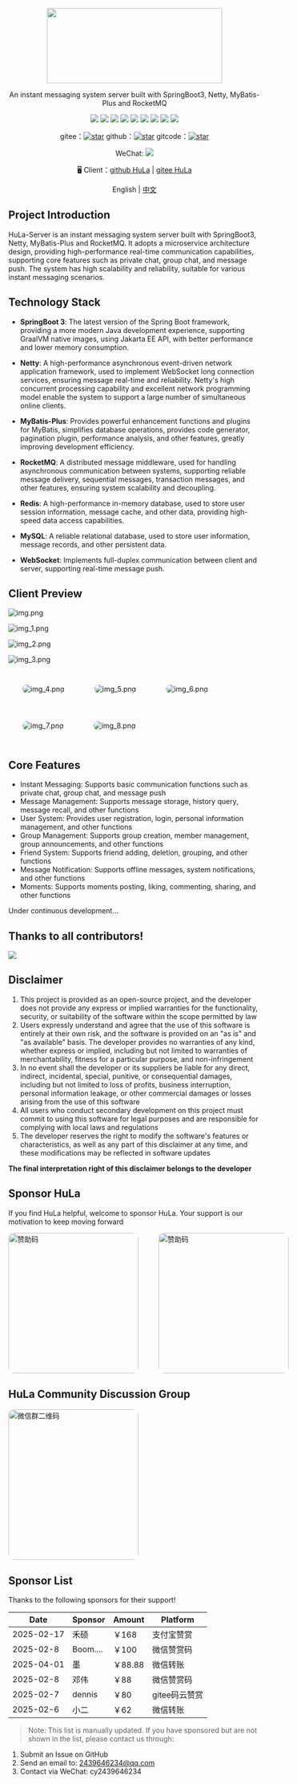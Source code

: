 <p align="center">
  <img width="350px" height="150px" src="preview/hula.png" />
</p>

<p align="center">An instant messaging system server built with SpringBoot3, Netty, MyBatis-Plus and RocketMQ</p>

<div align="center">
  <img src="https://img.shields.io/badge/spring-boot3-brightgreen?logo=springboot
">
  <img src="https://img.shields.io/badge/Netty-343434?logo=netty&logoColor=white">
  <img src="https://img.shields.io/badge/MyBatis--Plus-00A1E9?logo=mybatis&logoColor=white">
  <img src="https://img.shields.io/badge/RocketMQ-D77310?logo=apacherocketmq&logoColor=white">
  <img src="https://img.shields.io/badge/Redis-DC382D?logo=redis&logoColor=white">
  <img src="https://img.shields.io/badge/MySQL-4479A1?logo=mysql&logoColor=white">
  <img src="https://img.shields.io/badge/WebSocket-010101?logo=websocket&logoColor=white">
  <img src="https://img.shields.io/badge/Java21-FF0000?logo=openjdk&logoColor=white">
  <img src="https://img.shields.io/badge/Maven-C71A36?logo=apachemaven&logoColor=white">
</div>

<p align="center">
  gitee：<a href="https://gitee.com/HulaSpark/HuLa-Server/stargazers"><img src="https://gitee.com/HulaSpark/HuLa-Server/badge/star.svg?theme=gvp" alt="star"></a>
  github：<a href="https://github.com/HulaSpark/HuLa-Server/stargazers"><img src="https://img.shields.io/github/stars/HulaSpark/HuLa-Server" alt="star"></a>
  gitcode：<a href="https://gitcode.com/HuLaSpark/HuLa-Server"><img src="https://gitcode.com/HuLaSpark/HuLa-Server/star/badge.svg" alt="star"></a>
</p>
<p align="center">
  WeChat: <img src="https://img.shields.io/badge/cy2439646234-07C160?logo=wechat&logoColor=fff">
</p>

<p align="center">
  🖥️ Client：<a href="https://github.com/HulaSpark/HuLa">github HuLa</a> | <a href="https://gitee.com/HulaSpark/HuLa">gitee HuLa</a>
</p>

<p align="center">English | <a href="README.md">中文</a></p>

## Project Introduction

HuLa-Server is an instant messaging system server built with SpringBoot3, Netty, MyBatis-Plus and RocketMQ. It adopts a microservice architecture design, providing high-performance real-time communication capabilities, supporting core features such as private chat, group chat, and message push. The system has high scalability and reliability, suitable for various instant messaging scenarios.

## Technology Stack

- **SpringBoot 3**: The latest version of the Spring Boot framework, providing a more modern Java development experience, supporting GraalVM native images, using Jakarta EE API, with better performance and lower memory consumption.

- **Netty**: A high-performance asynchronous event-driven network application framework, used to implement WebSocket long connection services, ensuring message real-time and reliability. Netty's high concurrent processing capability and excellent network programming model enable the system to support a large number of simultaneous online clients.

- **MyBatis-Plus**: Provides powerful enhancement functions and plugins for MyBatis, simplifies database operations, provides code generator, pagination plugin, performance analysis, and other features, greatly improving development efficiency.

- **RocketMQ**: A distributed message middleware, used for handling asynchronous communication between systems, supporting reliable message delivery, sequential messages, transaction messages, and other features, ensuring system scalability and decoupling.

- **Redis**: A high-performance in-memory database, used to store user session information, message cache, and other data, providing high-speed data access capabilities.

- **MySQL**: A reliable relational database, used to store user information, message records, and other persistent data.

- **WebSocket**: Implements full-duplex communication between client and server, supporting real-time message push.

## Client Preview

![img.png](preview/img.png)

![img_1.png](preview/img_1.png)

![img_2.png](preview/img_2.png)

![img_3.png](preview/img_3.png)

<div style="padding: 28px; display: inline-block;">
  <img src="preview/img_4.png" alt="img_4.png" style="border-radius: 8px; display: block;"  />
</div>

<div style="padding: 28px; display: inline-block;">
  <img src="preview/img_5.png" alt="img_5.png" style="border-radius: 8px; display: block;"  />
</div>

<div style="padding: 28px; display: inline-block;">
  <img src="preview/img_6.png" alt="img_6.png" style="border-radius: 8px; display: block;"  />
</div>

<div style="padding: 28px; display: inline-block;">
  <img src="preview/img_7.png" alt="img_7.png" style="border-radius: 8px; display: block;"  />
</div>

<div style="padding: 28px; display: inline-block;">
  <img src="preview/img_8.png" alt="img_8.png" style="border-radius: 8px; display: block;"  />
</div>

## Core Features

- Instant Messaging: Supports basic communication functions such as private chat, group chat, and message push
- Message Management: Supports message storage, history query, message recall, and other functions
- User System: Provides user registration, login, personal information management, and other functions
- Group Management: Supports group creation, member management, group announcements, and other functions
- Friend System: Supports friend adding, deletion, grouping, and other functions
- Message Notification: Supports offline messages, system notifications, and other functions
- Moments: Supports moments posting, liking, commenting, sharing, and other functions

Under continuous development...

## Thanks to all contributors!

<a href="https://github.com/HuLaSpark/HuLa-Server/graphs/contributors">
  <img src="https://opencollective.com/HuLaSpark/contributors.svg?width=890" />
</a>

## Disclaimer

1. This project is provided as an open-source project, and the developer does not provide any express or implied warranties for the functionality, security, or suitability of the software within the scope permitted by law
2. Users expressly understand and agree that the use of this software is entirely at their own risk, and the software is provided on an "as is" and "as available" basis. The developer provides no warranties of any kind, whether express or implied, including but not limited to warranties of merchantability, fitness for a particular purpose, and non-infringement
3. In no event shall the developer or its suppliers be liable for any direct, indirect, incidental, special, punitive, or consequential damages, including but not limited to loss of profits, business interruption, personal information leakage, or other commercial damages or losses arising from the use of this software
4. All users who conduct secondary development on this project must commit to using this software for legal purposes and are responsible for complying with local laws and regulations
5. The developer reserves the right to modify the software's features or characteristics, as well as any part of this disclaimer at any time, and these modifications may be reflected in software updates

**The final interpretation right of this disclaimer belongs to the developer**

## Sponsor HuLa
If you find HuLa helpful, welcome to sponsor HuLa. Your support is our motivation to keep moving forward

<div style="display: flex;">
<img src="preview/zs.jpg" width="260" height="280" alt="赞助码" style="border-radius: 12px;" />

<img src="preview/zfb.png" width="260" height="280" alt="赞助码" style="border-radius: 12px; margin-left: 40px" />
</div>

## HuLa Community Discussion Group
<img src="preview/wx.png" width="260" height="300" alt="微信群二维码" style="border-radius: 12px;" />

## Sponsor List
Thanks to the following sponsors for their support!

| Date | Sponsor | Amount | Platform |
|------|---------|---------|----------|
| 2025-02-17 | 禾硕 | ￥168 | 支付宝赞赏 |
| 2025-02-8 | Boom.... | ￥100 | 微信赞赏码 |
| 2025-04-01 | 墨       | ￥88.88 | 微信转账 |
| 2025-02-8 | 邓伟 | ￥88 | 微信赞赏码 |
| 2025-02-7 | dennis | ￥80 | gitee码云赞赏 |
| 2025-02-6 | 小二 | ￥62 | 微信转账 |

> Note: This list is manually updated. If you have sponsored but are not shown in the list, please contact us through:
 1. Submit an Issue on GitHub
 2. Send an email to: 2439646234@qq.com
 3. Contact via WeChat: cy2439646234
